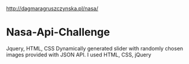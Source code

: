 http://dagmaragruszczynska.pl/nasa/
# Nasa-Api-Challenge
Jquery, HTML, CSS
Dynamically generated slider with randomly chosen images provided with JSON API. I used HTML, CSS, jQuery
